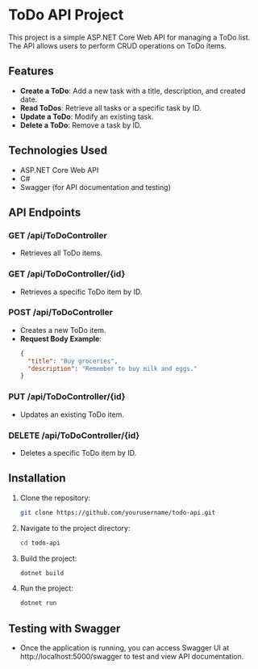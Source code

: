 # ToDo API Project

This project is a simple ASP.NET Core Web API for managing a ToDo list. The API allows users to perform CRUD operations on ToDo items. 

## Features

- **Create a ToDo**: Add a new task with a title, description, and created date.
- **Read ToDos**: Retrieve all tasks or a specific task by ID.
- **Update a ToDo**: Modify an existing task.
- **Delete a ToDo**: Remove a task by ID.

## Technologies Used

- ASP.NET Core Web API
- C#
- Swagger (for API documentation and testing)

## API Endpoints

### GET /api/ToDoController
- Retrieves all ToDo items.

### GET /api/ToDoController/{id}
- Retrieves a specific ToDo item by ID.

### POST /api/ToDoController
- Creates a new ToDo item.
- **Request Body Example**:
    ```json
    {
      "title": "Buy groceries",
      "description": "Remember to buy milk and eggs."
    }
    ```

### PUT /api/ToDoController/{id}
- Updates an existing ToDo item.

### DELETE /api/ToDoController/{id}
- Deletes a specific ToDo item by ID.

## Installation

1. Clone the repository:
   ```bash
   git clone https://github.com/yourusername/todo-api.git
   ```
2. Navigate to the project directory:
    ```bash
    cd todo-api
    ```
3. Build the project:
    ```bash
    dotnet build
    ```
4. Run the project:
   ```bash
   dotnet run
   ```
## Testing with Swagger
- Once the application is running, you can access Swagger UI at http://localhost:5000/swagger to test and view API documentation.


